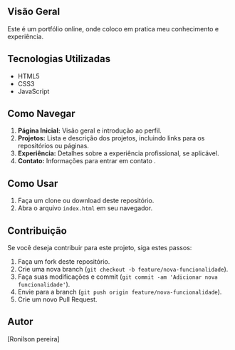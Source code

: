## Visão Geral

Este é um portfólio online, onde coloco em pratica meu conhecimento e experiência.


## Tecnologias Utilizadas

- HTML5
- CSS3
- JavaScript

## Como Navegar

1. **Página Inicial:** Visão geral e introdução ao  perfil.
2. **Projetos:** Lista e descrição dos projetos, incluindo links para os repositórios ou páginas.
3. **Experiência:** Detalhes sobre a experiência profissional, se aplicável.
4. **Contato:** Informações para entrar em contato .

## Como Usar

1. Faça um clone ou download deste repositório.
2. Abra o arquivo `index.html` em seu navegador.

## Contribuição

Se você deseja contribuir para este projeto, siga estes passos:

1. Faça um fork deste repositório.
2. Crie uma nova branch (`git checkout -b feature/nova-funcionalidade`).
3. Faça suas modificações e commit (`git commit -am 'Adicionar nova funcionalidade'`).
4. Envie para a branch (`git push origin feature/nova-funcionalidade`).
5. Crie um novo Pull Request.

## Autor

[Ronilson pereira] 


